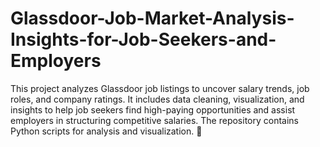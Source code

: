 # Glassdoor-Job-Market-Analysis-Insights-for-Job-Seekers-and-Employers
This project analyzes Glassdoor job listings to uncover salary trends, job roles, and company ratings. It includes data cleaning, visualization, and insights to help job seekers find high-paying opportunities and assist employers in structuring competitive salaries. The repository contains Python scripts for analysis and visualization. 🚀
